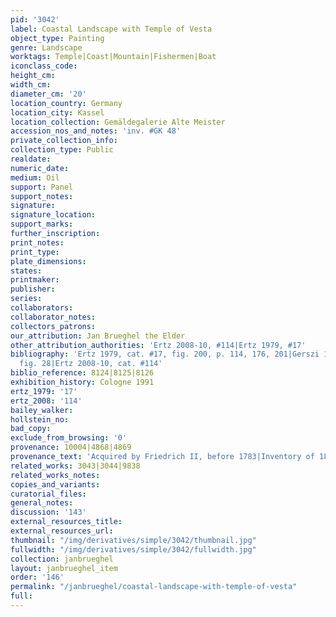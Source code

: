 ```yaml
---
pid: '3042'
label: Coastal Landscape with Temple of Vesta
object_type: Painting
genre: Landscape
worktags: Temple|Coast|Mountain|Fishermen|Boat
iconclass_code:
height_cm:
width_cm:
diameter_cm: '20'
location_country: Germany
location_city: Kassel
location_collection: Gemäldegalerie Alte Meister
accession_nos_and_notes: 'inv. #GK 48'
private_collection_info:
collection_type: Public
realdate:
numeric_date:
medium: Oil
support: Panel
support_notes:
signature:
signature_location:
support_marks:
further_inscription:
print_notes:
print_type:
plate_dimensions:
states:
printmaker:
publisher:
series:
collaborators:
collaborator_notes:
collectors_patrons:
our_attribution: Jan Brueghel the Elder
other_attribution_authorities: 'Ertz 2008-10, #114|Ertz 1979, #17'
bibliography: 'Ertz 1979, cat. #17, fig. 200, p. 114, 176, 201|Gerszi 1982, pp. 168-69,
  fig. 28|Ertz 2008-10, cat. #114'
biblio_reference: 8124|8125|8126
exhibition_history: Cologne 1991
ertz_1979: '17'
ertz_2008: '114'
bailey_walker:
hollstein_no:
bad_copy:
exclude_from_browsing: '0'
provenance: 10004|4868|4869
provenance_text: 'Acquired by Friedrich II, before 1783|Inventory of 1816, inv. #997'
related_works: 3043|3044|9838
related_works_notes:
copies_and_variants:
curatorial_files:
general_notes:
discussion: '143'
external_resources_title:
external_resources_url:
thumbnail: "/img/derivatives/simple/3042/thumbnail.jpg"
fullwidth: "/img/derivatives/simple/3042/fullwidth.jpg"
collection: janbrueghel
layout: janbrueghel_item
order: '146'
permalink: "/janbrueghel/coastal-landscape-with-temple-of-vesta"
full:
---
```


